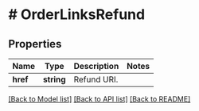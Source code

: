 # # OrderLinksRefund

## Properties

Name | Type | Description | Notes
------------ | ------------- | ------------- | -------------
**href** | **string** | Refund URI. |

[[Back to Model list]](../../README.md#models) [[Back to API list]](../../README.md#endpoints) [[Back to README]](../../README.md)
